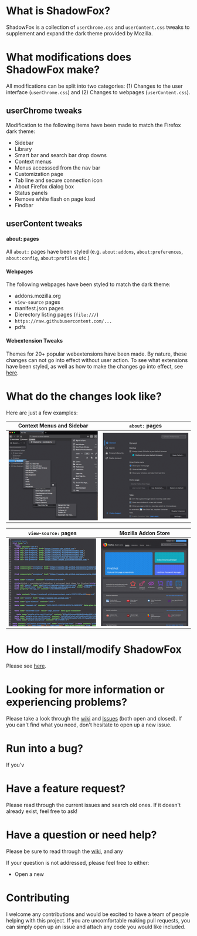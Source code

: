 # What is ShadowFox?

ShadowFox is a collection of `userChrome.css` and `userContent.css` tweaks to supplement and expand the dark theme provided by Mozilla.

# What modifications does ShadowFox make?

All modifications can be split into two categories: (1) Changes to the user interface (`userChrome.css`) and (2) Changes to webpages (`userContent.css`).

## userChrome tweaks

Modification to the following items have been made to match the Firefox dark theme:

* Sidebar
* Library
* Smart bar and search bar drop downs
* Context menus
* Menus accesssed from the nav bar
* Customization page
* Tab line and secure connection icon
* About Firefox dialog box
* Status panels
* Remove white flash on page load
* Findbar

## userContent tweaks

#### about: pages

All `about:` pages have been styled (e.g. `about:addons`, `about:preferences`, `about:config`, `about:profiles` etc.)

#### Webpages

The following webpages have been styled to match the dark theme:

* addons.mozilla.org
* `view-source` pages
* manifest.json pages
* Dierectory listing pages (`file:///`)
* `https://raw.githubusercontent.com/...`
* pdfs

#### Webextension Tweaks

Themes for 20+ popular webextensions have been made.  By nature, these changes can not go into effect without user action.  To see what extensions have been styled, as well as how to make the changes go into effect, see [here](https://www.reddit.com/r/ShadowFoxCSS/comments/7yt5c0/test_post/).


# What do the changes look like?

Here are just a few examples:

Context Menus and Sidebar                   | `about:` pages
:------------------------------------------:| :------------------------------------------:                                         
![dark_menus](Screenshots/contextmenus.png) | ![dark_menus](Screenshots/preferences.png)

`view-source:` pages                        | Mozilla Addon Store
:------------------------------------------:| :------------------------------------------:                                         
![dark_menus](Screenshots/viewsource.png)   | ![dark_menus](Screenshots/addons.png)


# How do I install/modify ShadowFox

Please see [here](https://github.com/overdodactyl/ShadowFox/wiki).

# Looking for more information or experiencing problems?

Please take a look through the [wiki](https://github.com/overdodactyl/ShadowFox/wiki) and [Issues](https://github.com/overdodactyl/ShadowFox/issues?q=is%3Aopen) (both open and closed).  If you can't find what you need, don't hesitate to open up a new issue.  

# Run into a bug?

If you'v

# Have a feature request?

Please read through the current issues and search old ones.  If it doesn't already exist, feel free to ask!

# Have a question or need help?

Please be sure to read through the [wiki](https://github.com/overdodactyl/ShadowFox/wiki/), and any

If your question is not addressed, please feel free to either:

* Open a new

# Contributing

I welcome any contributions and would be excited to have a team of people helping with this project.  If you are uncomfortable making pull requests, you can simply open up an issue and attach any code you would like included.
